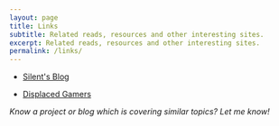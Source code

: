 ```yaml
---
layout: page
title: Links
subtitle: Related reads, resources and other interesting sites.
excerpt: Related reads, resources and other interesting sites.
permalink: /links/
---
```


* [Silent's Blog](https://cookieplmonster.github.io/)

* [Displaced Gamers](https://youtube.com/c/DisplacedGamers)

*Know a project or blog which is covering similar topics? Let me know!*
